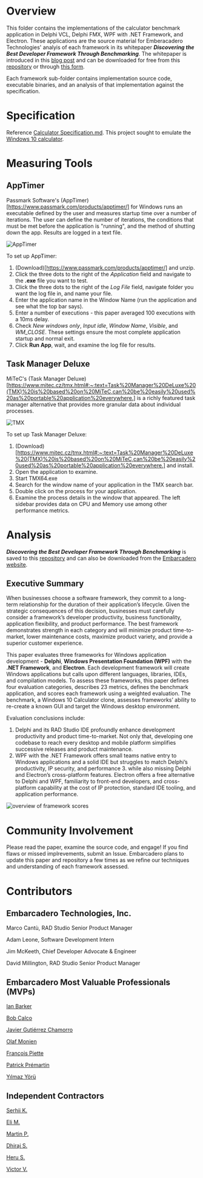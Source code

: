 # Overview

This folder contains the implementations of the calculator benchmark application in Delphi VCL, Delphi FMX, WPF with .NET Framework, and Electron.  These applications are the source material for Emberacadero Technologies' analyis of each framework in its whitepaper ***Discovering the Best Developer Framework Through Benchmarking***. The whitepaper is introduced in this [blog post](https://blogs.embarcadero.com/published-discovering-the-best-developer-framework-through-benchmarking/) and can be downloaded for free from this [repository](https://github.com/Embarcadero/ComparisonResearch/blob/main/calculator/Discovering%20the%20Best%20Developer%20Framework%20Through%20Benchmarking%2012232020.pdf) or through [this form](https://lp.embarcadero.com/Discovering_the_best_framework).

Each framework sub-folder contains implementation source code, executable binaries, and an analysis of that implementation against the specification.

# Specification
Reference [Calculator Specification.md](https://github.com/Embarcadero/ComparisonResearch/blob/main/calculator/Calculator%20Specification.md).  This project sought to emulate the [Windows 10 calculator](https://github.com/Embarcadero/ComparisonResearch/blob/main/calculator/win10calculator.png).

# Measuring Tools

## AppTimer
Passmark Software's (AppTimer)[https://www.passmark.com/products/apptimer/] for Windows runs an executable defined by the user and measures startup time over a number of iterations.  The user can define the number of iterations, the conditions that must be met before the application is "running", and the method of shutting down the app.  Results are logged in a text file.

   ![AppTimer](https://github.com/Embarcadero/ComparisonResearch/blob/main/calculator/AppTimer%20Setup.PNG)

To set up AppTimer:
1. (Download)[https://www.passmark.com/products/apptimer/] and unzip.
2. Click the three dots to the right of the *Application* field and navigate to the **.exe** file you want to test.
3. Click the three dots to the right of the *Log File* field, navigate folder you want the log file in, and name your file.
4. Enter the application name in the Window Name (run the application and see what the top bar says).
5. Enter a number of executions - this paper averaged 100 executions with a 10ms delay.
6. Check *New windows only*, *Input idle*, *Window Name*, *Visible*, and *WM_CLOSE*.  These settings ensure the most complete application startup and normal exit.
7. Click **Run App**, wait, and examine the log file for results.

## Task Manager Deluxe
MiTeC's (Task Manager Deluxe)[https://www.mitec.cz/tmx.html#:~:text=Task%20Manager%20DeLuxe%20(TMX)%20is%20based%20on%20MiTeC,can%20be%20easily%20used%20as%20portable%20application%20everywhere.] is a richly featured task manager alternative that provides more granular data about individual processes.

  ![TMX](https://github.com/Embarcadero/ComparisonResearch/blob/main/calculator/TMX%20Setup.PNG)
 
To set up Task Manager Deluxe:
1. (Download)[https://www.mitec.cz/tmx.html#:~:text=Task%20Manager%20DeLuxe%20(TMX)%20is%20based%20on%20MiTeC,can%20be%20easily%20used%20as%20portable%20application%20everywhere.] and install.
2. Open the application to examine.
3. Start TMX64.exe
4. Search for the window name of your application in the TMX search bar.
5. Double click on the process for your application.
6. Examine the process details in the window that appeared.  The left sidebar provides data on CPU and Memory use among other performance metrics.
  

# Analysis
***Discovering the Best Developer Framework Through Benchmarking*** is saved to this [repository](https://github.com/Embarcadero/ComparisonResearch/blob/main/calculator/Discovering%20the%20Best%20Developer%20Framework%20Through%20Benchmarking%2012232020.pdf) and can also be downloaded from the [Embarcadero website](https://lp.embarcadero.com/Discovering_the_best_framework).


## Executive Summary
When businesses choose a software framework, they commit to a long-term relationship for the duration of their application’s lifecycle. Given the strategic consequences of this decision, businesses must carefully consider a framework’s developer productivity, business functionality, application flexibility, and product performance. The best framework demonstrates strength in each category and will minimize product time-to-market, lower maintenance costs, maximize product variety, and provide a superior customer experience. 

This paper evaluates three frameworks for Windows application development - **Delphi**, **Windows Presentation Foundation (WPF)** with the **.NET Framework**, and **Electron**. Each development framework will create Windows applications but calls upon different languages, libraries, IDEs, and compilation models. To assess these frameworks, this paper defines four evaluation categories, describes 23 metrics, defines the benchmark application, and scores each framework using a weighted evaluation. The benchmark, a Windows 10 Calculator clone, assesses frameworks’ ability to re-create a known GUI and target the Windows desktop environment.

Evaluation conclusions include:
1. Delphi and its RAD Studio IDE profoundly enhance development productivity and product time-to-market. Not only that, developing one codebase to reach every desktop and mobile platform simplifies successive releases and product maintenance.
2. WPF with the .NET Framework offers small teams native entry to Windows applications and a solid IDE but struggles to match Delphi’s productivity, IP security, and performance 3. while also missing Delphi and Electron’s cross-platform features. 
Electron offers a free alternative to Delphi and WPF, familiarity to front-end developers, and cross-platform capability at the cost of IP protection, standard IDE tooling, and application performance.

![overview of framework scores](https://github.com/Embarcadero/ComparisonResearch/blob/main/calculator/Delphi_WPF_Electron%204-metric%20chart.png)


# Community Involvement
Please read the paper, examine the source code, and engage!  If you find flaws or missed implrevements, submit an Issue.  Embarcadero plans to update this paper and repository a few times as we refine our techniques and understanding of each framework assessed.


# Contributors
## Embarcadero Technologies, Inc. 
Marco Cantù, RAD Studio Senior Product Manager

Adam Leone, Software Development Intern

Jim McKeeth, Chief Developer Advocate & Engineer

David Millington, RAD Studio Senior Product Manager


## Embarcadero Most Valuable Professionals (MVPs)
[Ian Barker](https://www.codedotshow.com/blog/about/)

[Bob Calco](https://apexdatasolutions.com/news/apex-blog/)

[Javier Gutiérrez Chamorro](https://www.javiergutierrezchamorro.com/)

[Olaf Monien](https://www.developer-experts.net/en/about-us/)

[François Piette](http://francois-piette.blogspot.com/)

[Patrick Prémartin](https://developpeur-pascal.fr/page/_0-a-propos-de-l-auteur.html)

[Yılmaz Yörü](http://www.yyoru.com/)

## Independent Contractors
[Serhii K.](https://www.upwork.com/fl/serhiik)

[Eli M.](https://www.upwork.com/freelancers/~015a0a19afc2593d77)

[Martin P.](https://github.com/martin-pettersson)

[Dhiraj S.](https://www.upwork.com/freelancers/~01139eb7cc53906988)

[Heru S.](https://www.upwork.com/freelancers/~0195227b473e36e942)

[Victor V.](https://www.upwork.com/freelancers/~01393e5253b24c66e9)


